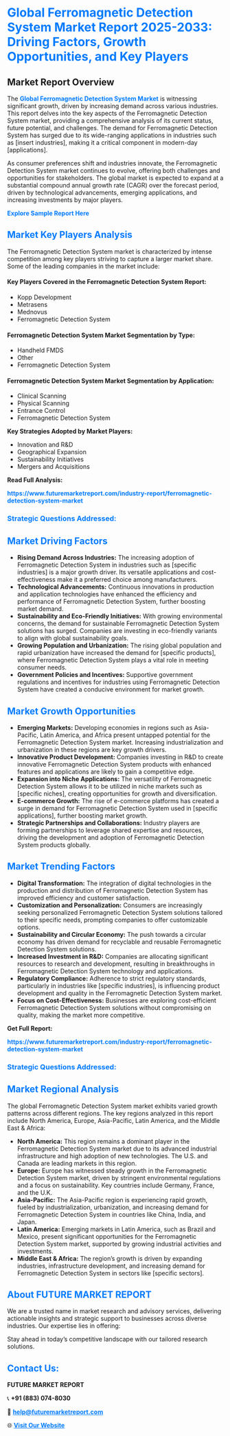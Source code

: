 <h1 style="color: #007BFF;">Global Ferromagnetic Detection System Market Report 2025-2033: Driving Factors, Growth Opportunities, and Key Players</h1>

<section id="overview">
<h2>Market Report Overview</h2>
<p>The <a href="https://www.futuremarketreport.com/industry-report/ferromagnetic-detection-system-market" style="color: #007BFF; text-decoration: none;"><strong>Global Ferromagnetic Detection System Market</strong></a> is witnessing significant growth, driven by increasing demand across various industries. This report delves into the key aspects of the Ferromagnetic Detection System market, providing a comprehensive analysis of its current status, future potential, and challenges. The demand for Ferromagnetic Detection System has surged due to its wide-ranging applications in industries such as [insert industries], making it a critical component in modern-day [applications].</p>
<p>As consumer preferences shift and industries innovate, the Ferromagnetic Detection System market continues to evolve, offering both challenges and opportunities for stakeholders. The global market is expected to expand at a substantial compound annual growth rate (CAGR) over the forecast period, driven by technological advancements, emerging applications, and increasing investments by major players.</p>
</section>

<section id="overview">
<p><a href="https://www.futuremarketreport.com/request-sample/reportId=100764" style="color: #007BFF; text-decoration: none;"><strong>Explore Sample Report Here</strong></a></p>
</section>

<section id="key-players">
<h2 style="color: #007BFF;">Market Key Players Analysis</h2>
<p>The Ferromagnetic Detection System market is characterized by intense competition among key players striving to capture a larger market share. Some of the leading companies in the market include:</p>
<h4>Key Players Covered in the Ferromagnetic Detection System Report:</h4>
<ul><li>Kopp Development</li><li>Metrasens</li><li>Mednovus</li><li>Ferromagnetic Detection System</li></ul>
<h4>Ferromagnetic Detection System Market Segmentation by Type:</h4>
<ul><li>Handheld FMDS</li><li>Other</li><li>Ferromagnetic Detection System</li></ul>

<h4>Ferromagnetic Detection System Market Segmentation by Application:</h4>
<ul><li>Clinical Scanning</li><li>Physical Scanning</li><li>Entrance Control</li><li>Ferromagnetic Detection System</li></ul>
<p><strong>Key Strategies Adopted by Market Players:</strong></p>
<ul>
<li>Innovation and R&D</li>
<li>Geographical Expansion</li>
<li>Sustainability Initiatives</li>
<li>Mergers and Acquisitions</li>
</ul>
</section>

<section>
<p><strong>Read Full Analysis: </strong></p><a href="https://www.futuremarketreport.com/industry-report/ferromagnetic-detection-system-market" style="color: #007BFF; text-decoration: none;"><strong>https://www.futuremarketreport.com/industry-report/ferromagnetic-detection-system-market</strong></a>
<h3 style="color: #007BFF;">Strategic Questions Addressed:</h3>
</section>

<section id="driving-factors">
<h2 style="color: #007BFF;">Market Driving Factors</h2>
<ul>
<li><strong>Rising Demand Across Industries:</strong> The increasing adoption of Ferromagnetic Detection System in industries such as [specific industries] is a major growth driver. Its versatile applications and cost-effectiveness make it a preferred choice among manufacturers.</li>
<li><strong>Technological Advancements:</strong> Continuous innovations in production and application technologies have enhanced the efficiency and performance of Ferromagnetic Detection System, further boosting market demand.</li>
<li><strong>Sustainability and Eco-Friendly Initiatives:</strong> With growing environmental concerns, the demand for sustainable Ferromagnetic Detection System solutions has surged. Companies are investing in eco-friendly variants to align with global sustainability goals.</li>
<li><strong>Growing Population and Urbanization:</strong> The rising global population and rapid urbanization have increased the demand for [specific products], where Ferromagnetic Detection System plays a vital role in meeting consumer needs.</li>
<li><strong>Government Policies and Incentives:</strong> Supportive government regulations and incentives for industries using Ferromagnetic Detection System have created a conducive environment for market growth.</li>
</ul>
</section>

<section id="growth-opportunities">
<h2 style="color: #007BFF;">Market Growth Opportunities</h2>
<ul>
<li><strong>Emerging Markets:</strong> Developing economies in regions such as Asia-Pacific, Latin America, and Africa present untapped potential for the Ferromagnetic Detection System market. Increasing industrialization and urbanization in these regions are key growth drivers.</li>
<li><strong>Innovative Product Development:</strong> Companies investing in R&D to create innovative Ferromagnetic Detection System products with enhanced features and applications are likely to gain a competitive edge.</li>
<li><strong>Expansion into Niche Applications:</strong> The versatility of Ferromagnetic Detection System allows it to be utilized in niche markets such as [specific niches], creating opportunities for growth and diversification.</li>
<li><strong>E-commerce Growth:</strong> The rise of e-commerce platforms has created a surge in demand for Ferromagnetic Detection System used in [specific applications], further boosting market growth.</li>
<li><strong>Strategic Partnerships and Collaborations:</strong> Industry players are forming partnerships to leverage shared expertise and resources, driving the development and adoption of Ferromagnetic Detection System products globally.</li>
</ul>
</section>

<section id="trending-factors">
<h2 style="color: #007BFF;">Market Trending Factors</h2>
<ul>
<li><strong>Digital Transformation:</strong> The integration of digital technologies in the production and distribution of Ferromagnetic Detection System has improved efficiency and customer satisfaction.</li>
<li><strong>Customization and Personalization:</strong> Consumers are increasingly seeking personalized Ferromagnetic Detection System solutions tailored to their specific needs, prompting companies to offer customizable options.</li>
<li><strong>Sustainability and Circular Economy:</strong> The push towards a circular economy has driven demand for recyclable and reusable Ferromagnetic Detection System solutions.</li>
<li><strong>Increased Investment in R&D:</strong> Companies are allocating significant resources to research and development, resulting in breakthroughs in Ferromagnetic Detection System technology and applications.</li>
<li><strong>Regulatory Compliance:</strong> Adherence to strict regulatory standards, particularly in industries like [specific industries], is influencing product development and quality in the Ferromagnetic Detection System market.</li>
<li><strong>Focus on Cost-Effectiveness:</strong> Businesses are exploring cost-efficient Ferromagnetic Detection System solutions without compromising on quality, making the market more competitive.</li>
</ul>
</section>

<section>
<p><strong>Get Full Report: </strong></p><a href="https://www.futuremarketreport.com/industry-report/ferromagnetic-detection-system-market" style="color: #007BFF; text-decoration: none;"><strong>https://www.futuremarketreport.com/industry-report/ferromagnetic-detection-system-market</strong></a>
<h3 style="color: #007BFF;">Strategic Questions Addressed:</h3>
</section>


<section id="regional-analysis">
<h2 style="color: #007BFF;">Market Regional Analysis</h2>
<p>The global Ferromagnetic Detection System market exhibits varied growth patterns across different regions. The key regions analyzed in this report include North America, Europe, Asia-Pacific, Latin America, and the Middle East & Africa:</p>
<ul>
<li><strong>North America:</strong> This region remains a dominant player in the Ferromagnetic Detection System market due to its advanced industrial infrastructure and high adoption of new technologies. The U.S. and Canada are leading markets in this region.</li>
<li><strong>Europe:</strong> Europe has witnessed steady growth in the Ferromagnetic Detection System market, driven by stringent environmental regulations and a focus on sustainability. Key countries include Germany, France, and the U.K.</li>
<li><strong>Asia-Pacific:</strong> The Asia-Pacific region is experiencing rapid growth, fueled by industrialization, urbanization, and increasing demand for Ferromagnetic Detection System in countries like China, India, and Japan.</li>
<li><strong>Latin America:</strong> Emerging markets in Latin America, such as Brazil and Mexico, present significant opportunities for the Ferromagnetic Detection System market, supported by growing industrial activities and investments.</li>
<li><strong>Middle East & Africa:</strong> The region’s growth is driven by expanding industries, infrastructure development, and increasing demand for Ferromagnetic Detection System in sectors like [specific sectors].</li>
</ul>
</section>

<footer>
<h2 style="color: #007BFF;">About FUTURE MARKET REPORT</h2>
<p>We are a trusted name in market research and advisory services, delivering actionable insights and strategic support to businesses across diverse industries. Our expertise lies in offering:</p>

<p>Stay ahead in today’s competitive landscape with our tailored research solutions.</p>

<h2 style="color: #007BFF;">Contact Us:</h2>
<p><strong>FUTURE MARKET REPORT</strong></p>
<p>📞 <strong>+91 (883) 074-8030</strong></p>
<p>📧 <strong><a href="mailto:help@futuremarketreport.com" style="color: #007BFF;">help@futuremarketreport.com</a></strong></p>
<p>🌐 <strong><a href="https://www.futuremarketreport.com/" style="color: #007BFF;">Visit Our Website</a></strong></p>
</footer>
